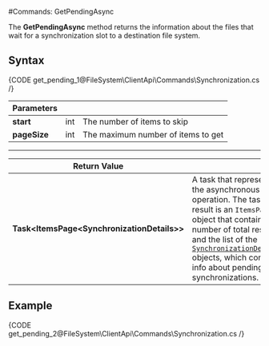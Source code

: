 #Commands: GetPendingAsync

The **GetPendingAsync** method returns the information about the files that wait for a synchronization slot to a destination file system.

## Syntax

{CODE get_pending_1@FileSystem\ClientApi\Commands\Synchronization.cs /}

| Parameters | | |
| ------------- | ------------- | ----- |
| **start** | int | The number of items to skip |
| **pageSize** | int | The maximum number of items to get |

<hr />

| Return Value | |
| ------------- | ------------- |
| **Task&lt;ItemsPage&lt;SynchronizationDetails&gt;&gt;** | A task that represents the asynchronous operation. The task result is an `ItemsPage` object that contains the number of total results and the list of the [`SynchronizationDetails`](../../../../../glossary/synchronization-details) objects, which contains info about pending file synchronizations. |


## Example

{CODE get_pending_2@FileSystem\ClientApi\Commands\Synchronization.cs /}
